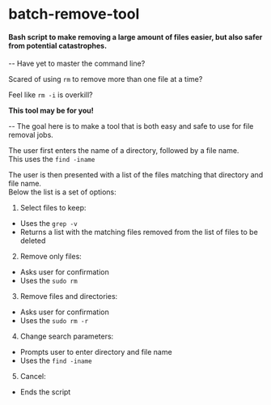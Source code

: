 # batch-remove-tool
#### Bash script to make removing a large amount of files easier, but also safer from potential catastrophes. 
--
Have yet to master the command line?    

Scared of using ```rm``` to remove more than one file at a time?  

Feel like ```rm -i``` is overkill?  

**This tool may be for you!**

--
The goal here is to make a tool that is both easy and safe to use for file removal jobs.  

The user first enters the name of a directory, followed by a file name.  
This uses the ```find -iname```  

The user is then presented with a list of the files matching that directory and file name.  
Below the list is a set of options:

1. Select files to keep:  
  * Uses the ```grep -v```
  * Returns a list with the matching files removed from the list of files to be deleted
2. Remove only files:
  * Asks user for confirmation
  * Uses the ```sudo rm```
3. Remove files and directories:
  * Asks user for confirmation
  * Uses the ```sudo rm -r```
4. Change search parameters:
  * Prompts user to enter directory and file name
  * Uses the ```find -iname```
5. Cancel:
  * Ends the script
  
